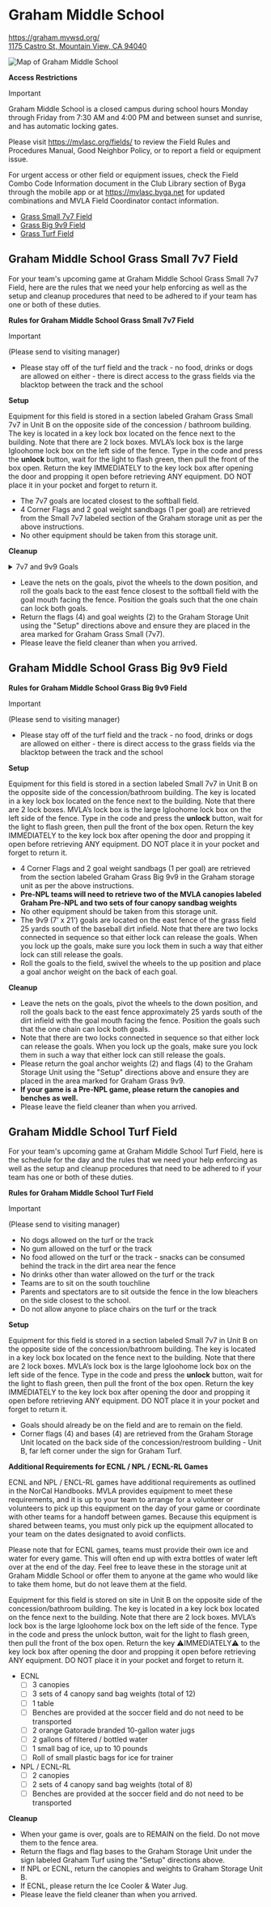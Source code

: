 # Graham Middle School
<https://graham.mvwsd.org/>  
[1175 Castro St, Mountain View, CA 94040](https://maps.app.goo.gl/NUfZqrafMejR5ZiM6)

![Map of Graham Middle School](images/GrahamMiddleSchool/GrahamMiddleSchoolMap.png)

**Access Restrictions**

> [!IMPORTANT]
> Graham Middle School is a closed campus during school hours Monday through Friday from 7:30 AM and 4:00 PM and between sunset and sunrise, and has automatic locking gates.

Please visit <https://mvlasc.org/fields/> to review the Field Rules and Procedures Manual, Good Neighbor Policy, or to report a field or equipment issue.

For urgent access or other field or equipment issues, check the Field Combo Code Information document in the Club Library section of Byga through the mobile app or at <https://mvlasc.byga.net> for updated combinations and MVLA Field Coordinator contact information.

- [Grass Small 7v7 Field](https://github.com/kennyspade/mvlasc/edit/main/README.md#graham-middle-school-grass-small-7v7-field)
- [Grass Big 9v9 Field](https://github.com/kennyspade/mvlasc/edit/main/README.md#graham-middle-school-grass-big-9v9-field)
- [Grass Turf Field](https://github.com/kennyspade/mvlasc/edit/main/README.md#graham-middle-school-turf-field)

## Graham Middle School Grass Small 7v7 Field

For your team's upcoming game at Graham Middle School Grass Small 7v7 Field, here are the rules that we need your help enforcing as well as the setup and cleanup procedures that need to be adhered to if your team has one or both of these duties.

**Rules for Graham Middle School Grass Small 7v7 Field**

> [!IMPORTANT]
> (Please send to visiting manager)

- Please stay off of the turf field and the track - no food, drinks or dogs are allowed on either - there is direct access to the grass fields via the blacktop between the track and the school

**Setup**

Equipment for this field is stored in a section labeled Graham Grass Small 7v7 in Unit B on the opposite side of the concession / bathroom building. The key is located in a key lock box located on the fence next to the building. Note that there are 2 lock boxes. MVLA’s lock box is the large Igloohome lock box on the left side of the fence. Type in the code and press the **unlock** button, wait for the light to flash green, then pull the front of the box open. Return the key IMMEDIATELY to the key lock box after opening the door and propping it open before retrieving ANY equipment. DO NOT place it in your pocket and forget to return it.

- The 7v7 goals are located closest to the softball field.
- 4 Corner Flags and 2 goal weight sandbags (1 per goal) are retrieved from the Small 7v7 labeled section of the Graham storage unit as per the above instructions.
- No other equipment should be taken from this storage unit.

**Cleanup**
<details>
  <summary>7v7 and 9v9 Goals</summary>
  
  ![7v7 and 9v9 goals locked to the fence](images/GrahamMiddleSchool/GrahamGrass7v7And9v9GoalsLocked.jpg)
</details>

- Leave the nets on the goals, pivot the wheels to the down position, and roll the goals back to the east fence closest to the softball field with the goal mouth facing the fence. Position the goals such that the one chain can lock both goals.
- Return the flags (4) and goal weights (2) to the Graham Storage Unit using the "Setup" directions above and ensure they are placed in the area marked for Graham Grass Small (7v7).
- Please leave the field cleaner than when you arrived.

## Graham Middle School Grass Big 9v9 Field

**Rules for Graham Middle School Grass Big 9v9 Field**

> [!IMPORTANT]
> (Please send to visiting manager)

- Please stay off of the turf field and the track - no food, drinks or dogs are allowed on either - there is direct access to the grass fields via the blacktop between the track and the school

**Setup**

Equipment for this field is stored in a section labeled Small 7v7 in Unit B on the opposite side of the concession/bathroom building. The key is located in a key lock box located on the fence next to the building. Note that there are 2 lock boxes. MVLA’s lock box is the large Igloohome lock box on the left side of the fence. Type in the code and press the **unlock** button, wait for the light to flash green, then pull the front of the box open. Return the key IMMEDIATELY to the key lock box after opening the door and propping it open before retrieving ANY equipment. DO NOT place it in your pocket and forget to return it.

- 4 Corner Flags and 2 goal weight sandbags (1 per goal) are retrieved from the section labeled Graham Grass Big 9v9 in the Graham storage unit as per the above instructions.
- **Pre-NPL teams will need to retrieve two of the MVLA canopies labeled Graham Pre-NPL and two sets of four canopy sandbag weights**
- No other equipment should be taken from this storage unit.
- The 9v9 (7’ x 21’) goals are located on the east fence of the grass field 25 yards south of the baseball dirt infield. Note that there are two locks connected in sequence so that either lock can release the goals. When you lock up the goals, make sure you lock them in such a way that either lock can still release the goals.
- Roll the goals to the field, swivel the wheels to the up position and place a goal anchor weight on the back of each goal.

**Cleanup**

- Leave the nets on the goals, pivot the wheels to the down position, and roll the goals back to the east fence approximately 25 yards south of the dirt infield with the goal mouth facing the fence. Position the goals such that the one chain can lock both goals.
- Note that there are two locks connected in sequence so that either lock can release the goals. When you lock up the goals, make sure you lock them in such a way that either lock can still release the goals.
- Please return the goal anchor weights (2) and flags (4) to the Graham Storage Unit using the "Setup" directions above and ensure they are placed in the area marked for Graham Grass 9v9.
- **If your game is a Pre-NPL game, please return the canopies and benches as well.**
- Please leave the field cleaner than when you arrived.

## Graham Middle School Turf Field
For your team's upcoming game at Graham Middle School Turf Field, here is the schedule for the day and the rules that we need your help enforcing as well as the setup and cleanup procedures that need to be adhered to if your team has one or both of these duties.

**Rules for Graham Middle School Turf Field**

> [!IMPORTANT]
> (Please send to visiting manager)

- No dogs allowed on the turf or the track
- No gum allowed on the turf or the track
- No food allowed on the turf or the track - snacks can be consumed behind the track in the dirt area near the fence
- No drinks other than water allowed on the turf or the track
- Teams are to sit on the south touchline
- Parents and spectators are to sit outside the fence in the low bleachers on the side closest to the school.
- Do not allow anyone to place chairs on the turf or the track

**Setup**

Equipment for this field is stored in a section labeled Small 7v7 in Unit B on the opposite side of the concession/bathroom building. The key is located in a key lock box located on the fence next to the building. Note that there are 2 lock boxes. MVLA’s lock box is the large Igloohome lock box on the left side of the fence. Type in the code and press the **unlock** button, wait for the light to flash green, then pull the front of the box open. Return the key IMMEDIATELY to the key lock box after opening the door and propping it open before retrieving ANY equipment. DO NOT place it in your pocket and forget to return it.

- Goals should already be on the field and are to remain on the field.
- Corner flags (4) and bases (4) are retrieved from the Graham Storage Unit located on the back side of the concession/restroom building - Unit B, far left corner under the sign for Graham Turf.

**Additional Requirements for ECNL / NPL / ECNL-RL Games**

ECNL and NPL / ENCL-RL games have additional requirements as outlined in the NorCal Handbooks. MVLA provides equipment to meet these requirements, and it is up to your team to arrange for a volunteer or volunteers to pick up this equipment on the day of your game or coordinate with other teams for a handoff between games. Because this equipment is shared between teams, you must only pick up the equipment allocated to your team on the dates designated to avoid conflicts.

Please note that for ECNL games, teams must provide their own ice and water for every game. This will often end up with extra bottles of water left over at the end of the day. Feel free to leave these in the storage unit at Graham Middle School or offer them to anyone at the game who would like to take them home, but do not leave them at the field.

Equipment for this field is stored on site in Unit B on the opposite side of the concession/bathroom building. The key is located in a key lock box located on the fence next to the building. Note that there are 2 lock boxes. MVLA’s lock box is the large Igloohome lock box on the left side of the fence. Type in the code and press the unlock button, wait for the light to flash green, then pull the front of the box open. Return the key ⚠️IMMEDIATELY⚠️ to the key lock box after opening the door and propping it open before retrieving ANY equipment. DO NOT place it in your pocket and forget to return it.

- ECNL
  - [ ] 3 canopies
  - [ ] 3 sets of 4 canopy sand bag weights (total of 12)
  - [ ] 1 table
  - [ ] Benches are provided at the soccer field and do not need to be transported
  - [ ] 2 orange Gatorade branded 10-gallon water jugs
  - [ ] 2 gallons of filtered / bottled water
  - [ ] 1 small bag of ice, up to 10 pounds
  - [ ] Roll of small plastic bags for ice for trainer
- NPL / ECNL-RL
  - [ ] 2 canopies
  - [ ] 2 sets of 4 canopy sand bag weights (total of 8)
  - [ ] Benches are provided at the soccer field and do not need to be transported

**Cleanup**

- When your game is over, goals are to REMAIN on the field. Do not move them to the fence area.
- Return the flags and flag bases to the Graham Storage Unit under the sign labeled Graham Turf using the "Setup" directions above.
- If NPL or ECNL, return the canopies and weights to Graham Storage Unit B.
- If ECNL, please return the Ice Cooler & Water Jug.
- Please leave the field cleaner than when you arrived.
